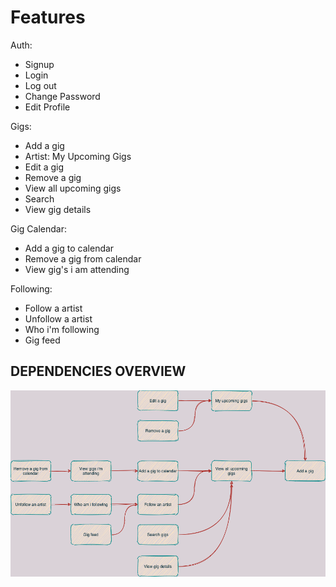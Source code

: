 # Features

Auth:
- Signup
- Login
- Log out
- Change Password
- Edit Profile
  
Gigs:
- Add a gig
- Artist: My Upcoming Gigs
- Edit a gig
- Remove a gig
- View all upcoming gigs
- Search
- View gig details

Gig Calendar:
- Add a gig to calendar
- Remove a gig from calendar
- View gig's i am attending

Following:
- Follow a artist
- Unfollow a artist
- Who i'm following
- Gig feed

## DEPENDENCIES OVERVIEW
![Dependencies overview](dependencies.png)